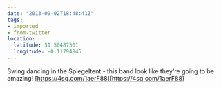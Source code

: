 ```yaml
---
date: "2013-09-02T18:48:41Z"
tags:
- imported
- from-twitter
location:
  latitude: 51.50487501
  longitude: -0.11794845
---
```

Swing dancing in the Spiegeltent - this band look like they're going to be amazing! [https://4sq.com/1aerF88](https://4sq.com/1aerF88)

